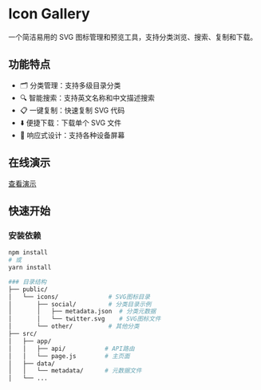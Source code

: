 # Icon Gallery

一个简洁易用的 SVG 图标管理和预览工具，支持分类浏览、搜索、复制和下载。


## 功能特点

- 🗂️ 分类管理：支持多级目录分类
- 🔍 智能搜索：支持英文名称和中文描述搜索
- 📋 一键复制：快速复制 SVG 代码
- ⬇️ 便捷下载：下载单个 SVG 文件
- 📱 响应式设计：支持各种设备屏幕

## 在线演示

[查看演示](https://icon-gallery-two.vercel.app)

## 快速开始

### 安装依赖

```bash
npm install
# 或
yarn install

### 目录结构
├── public/
│   └── icons/              # SVG图标目录
│       ├── social/         # 分类目录示例
│       │   ├── metadata.json  # 分类元数据
│       │   └── twitter.svg    # SVG图标文件
│       └── other/          # 其他分类
├── src/
│   ├── app/
│   │   ├── api/           # API路由
│   │   └── page.js        # 主页面
│   ├── data/
│   │   └── metadata/      # 元数据文件
│   └── ...




